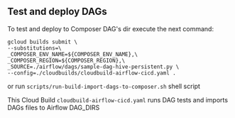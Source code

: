 ## Test and deploy DAGs 


To test and deploy to Composer DAG's dir execute the next command:

```
gcloud builds submit \
--substitutions=\
_COMPOSER_ENV_NAME=${COMPOSER_ENV_NAME},\
_COMPOSER_REGION=${COMPOSER_REGION},\
_SOURCE=./airflow/dags/sample-dag-hive-persistent.py \
--config=./cloudbuilds/cloudbuild-airflow-cicd.yaml .
```
or run `scripts/run-build-import-dags-to-composer.sh` shell script

This Cloud Build `cloudbuild-airflow-cicd.yaml` runs DAG tests and imports DAGs files to Airflow DAG_DIRS



 
